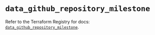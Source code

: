 # `data_github_repository_milestone`

Refer to the Terraform Registry for docs: [`data_github_repository_milestone`](https://registry.terraform.io/providers/integrations/github/6.7.5/docs/data-sources/repository_milestone).
